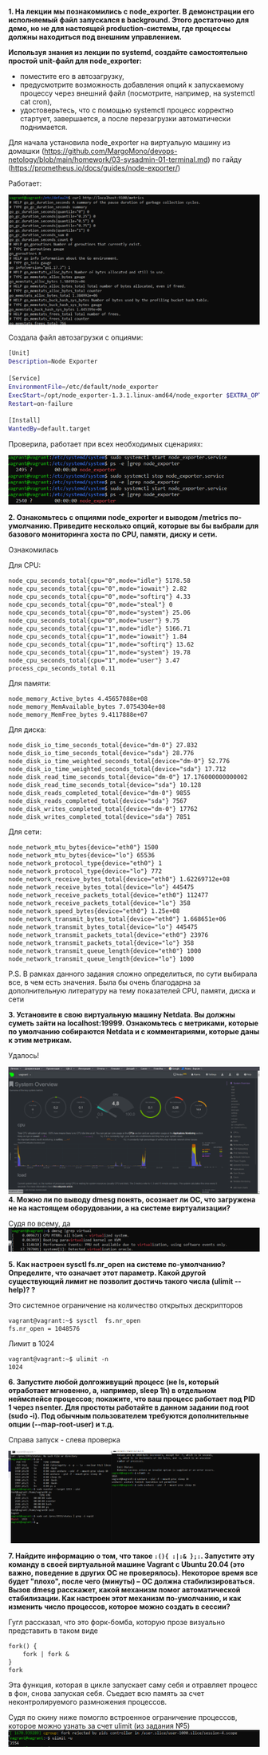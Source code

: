 **1. На лекции мы познакомились с node_exporter. 
В демонстрации его исполняемый файл запускался в background. 
Этого достаточно для демо, но не для настоящей production-системы, 
где процессы должны находиться под внешним управлением.**

**Используя знания из лекции по systemd, создайте самостоятельно простой unit-файл для node_exporter:**
- поместите его в автозагрузку,
- предусмотрите возможность добавления опций к запускаемому процессу через внешний файл (посмотрите, например, на systemctl cat cron),
- удостоверьтесь, что с помощью systemctl процесс корректно стартует, завершается, а после перезагрузки автоматически поднимается.

Для начала установила node_exporter на виртуальую машину из домашки (https://github.com/MargoMono/devops-netology/blob/main/homework/03-sysadmin-01-terminal.md) по гайду (https://prometheus.io/docs/guides/node-exporter/)

Работает:

![img.png](files/img_29.png)

Создала файл автозагрузки с опциями:

```bash
[Unit]
Description=Node Exporter

[Service]
EnvironmentFile=/etc/default/node_exporter
ExecStart=/opt/node_exporter-1.3.1.linux-amd64/node_exporter $EXTRA_OPTS
Restart=on-failure

[Install]
WantedBy=default.target
```

Проверила, работает при всех необходимых сценариях:

![img.png](files/img_31.png)

**2. Ознакомьтесь с опциями node_exporter и выводом /metrics по-умолчанию. 
Приведите несколько опций, которые вы бы выбрали для базового мониторинга хоста по CPU, памяти, диску и сети.**

Ознакомилась

Для CPU:
```phpt
node_cpu_seconds_total{cpu="0",mode="idle"} 5178.58
node_cpu_seconds_total{cpu="0",mode="iowait"} 2.82
node_cpu_seconds_total{cpu="0",mode="softirq"} 4.33
node_cpu_seconds_total{cpu="0",mode="steal"} 0
node_cpu_seconds_total{cpu="0",mode="system"} 25.06
node_cpu_seconds_total{cpu="0",mode="user"} 9.75
node_cpu_seconds_total{cpu="1",mode="idle"} 5166.71
node_cpu_seconds_total{cpu="1",mode="iowait"} 1.84
node_cpu_seconds_total{cpu="1",mode="softirq"} 13.62
node_cpu_seconds_total{cpu="1",mode="system"} 19.78
node_cpu_seconds_total{cpu="1",mode="user"} 3.47
process_cpu_seconds_total 0.11
```


Для памяти:
```phpt
node_memory_Active_bytes 4.45657088e+08
node_memory_MemAvailable_bytes 7.0754304e+08
node_memory_MemFree_bytes 9.4117888e+07

```

Для диска:
```phpt
node_disk_io_time_seconds_total{device="dm-0"} 27.832
node_disk_io_time_seconds_total{device="sda"} 28.776
node_disk_io_time_weighted_seconds_total{device="dm-0"} 52.776
node_disk_io_time_weighted_seconds_total{device="sda"} 17.712
node_disk_read_time_seconds_total{device="dm-0"} 17.176000000000002
node_disk_read_time_seconds_total{device="sda"} 10.128
node_disk_reads_completed_total{device="dm-0"} 9855
node_disk_reads_completed_total{device="sda"} 7567
node_disk_writes_completed_total{device="dm-0"} 17762
node_disk_writes_completed_total{device="sda"} 7851

```
Для сети: 
```phpt
node_network_mtu_bytes{device="eth0"} 1500
node_network_mtu_bytes{device="lo"} 65536
node_network_protocol_type{device="eth0"} 1
node_network_protocol_type{device="lo"} 772
node_network_receive_bytes_total{device="eth0"} 1.62269712e+08
node_network_receive_bytes_total{device="lo"} 445475
node_network_receive_packets_total{device="eth0"} 112477
node_network_receive_packets_total{device="lo"} 358
node_network_speed_bytes{device="eth0"} 1.25e+08
node_network_transmit_bytes_total{device="eth0"} 1.668651e+06
node_network_transmit_bytes_total{device="lo"} 445475
node_network_transmit_packets_total{device="eth0"} 23976
node_network_transmit_packets_total{device="lo"} 358
node_network_transmit_queue_length{device="eth0"} 1000
node_network_transmit_queue_length{device="lo"} 1000
```
P.S. В рамках данного задания сложно определиться, по сути выбирала все, в чем есть значения. 
Была бы очень благодарна за дополнительную литературу на тему показателей CPU, памяти, диска и сети

**3. Установите в свою виртуальную машину Netdata. Вы должны суметь зайти на localhost:19999. Ознакомьтесь с метриками, которые по умолчанию собираются Netdata и с комментариями, которые даны к этим метрикам.**

Удалось! 

![img.png](files/img_30.png)
**4. Можно ли по выводу dmesg понять, осознает ли ОС, что загружена не на настоящем оборудовании, а на системе виртуализации?**

Судя по всему, да
![img.png](files/img_32.png)

**5. Как настроен sysctl fs.nr_open на системе по-умолчанию? Определите, что означает этот параметр. 
Какой другой существующий лимит не позволит достичь такого числа (ulimit --help)? ?**

Это системное ограничение на количество открытых дескрипторов
```phpt
vagrant@vagrant:~$ sysctl  fs.nr_open
fs.nr_open = 1048576
```

Лимит в 1024

```phpt
vagrant@vagrant:~$ ulimit -n
1024
```

**6. Запустите любой долгоживущий процесс (не ls, который отработает мгновенно, а, например, sleep 1h)
в отдельном неймспейсе процессов; покажите, что ваш процесс работает под PID 1 через nsenter.
Для простоты работайте в данном задании под root (sudo -i). Под обычным пользователем требуются
дополнительные опции (--map-root-user) и т.д.**

Справа запуск - слева проверка

![img.png](files/img_33.png)

**7. Найдите информацию о том, что такое ```:(){ :|:& };:```. 
Запустите эту команду в своей виртуальной машине Vagrant с Ubuntu 20.04 
(это важно, поведение в других ОС не проверялось). Некоторое время все будет "плохо", 
после чего (минуты) – ОС должна стабилизироваться. Вызов dmesg расскажет, какой механизм 
помог автоматической стабилизации.
Как настроен этот механизм по-умолчанию, и как изменить число процессов, которое можно создать в сессии?**

Гугл рассказал, что это форк-бомба, которую прозе визуально представить в таком виде

```phpt
fork() {
    fork | fork &
}
fork
```

Эта функция, которая в цикле запускает саму себя и отравляет процесс в фон, снова запуская себя.
Съедает всю память за счет неконтролируемого размножения процессов. 

Судя по скину ниже помогло встроенное ограничение процессов, которое можно узнать за счет ulimit (из задания №5)
![img.png](files/img_34.png)